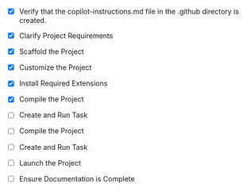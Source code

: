 <!-- Use this file to provide workspace-specific custom instructions to Copilot. For more details, visit https://code.visualstudio.com/docs/copilot/copilot-customization#_use-a-githubcopilotinstructionsmd-file -->
- [x] Verify that the copilot-instructions.md file in the .github directory is created.

- [x] Clarify Project Requirements
	<!-- Next.js 14+ TypeScript project with App Router for E-Learning Management System -->

- [x] Scaffold the Project
	<!-- Successfully created Next.js project with TypeScript, Tailwind CSS, ESLint, and App Router -->

- [x] Customize the Project
	<!-- Created all ELMS components, pages, glassmorphic styling, and responsive 3-column layout -->

- [x] Install Required Extensions
	<!-- No specific extensions required from project setup info -->

- [x] Compile the Project
	<!-- Fixed mock data issues, removed non-existent file references, project compiles and runs successfully -->

- [ ] Create and Run Task
	<!-- Create development task for running the project -->

- [ ] Compile the Project
	<!-- Install dependencies and resolve any issues -->

- [ ] Create and Run Task
	<!-- Create development task for running the project -->

- [ ] Launch the Project
	<!-- Launch development server -->

- [ ] Ensure Documentation is Complete
	<!-- Update README.md and finalize documentation -->
